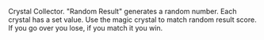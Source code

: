 Crystal Collector.
"Random Result" generates a random number. Each crystal has a set value. Use the magic crystal
to match random result score. If you go over you lose, if you match it you win.